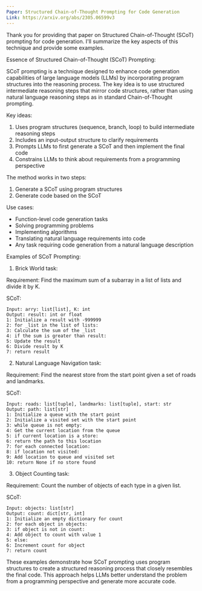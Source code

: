 ```yaml
---
Paper: Structured Chain-of-Thought Prompting for Code Generation
Link: https://arxiv.org/abs/2305.06599v3
---
```


Thank you for providing that paper on Structured Chain-of-Thought (SCoT) prompting for code generation. I'll summarize the key aspects of this technique and provide some examples.

Essence of Structured Chain-of-Thought (SCoT) Prompting:

SCoT prompting is a technique designed to enhance code generation capabilities of large language models (LLMs) by incorporating program structures into the reasoning process. The key idea is to use structured intermediate reasoning steps that mirror code structures, rather than using natural language reasoning steps as in standard Chain-of-Thought prompting.

Key ideas:
1. Uses program structures (sequence, branch, loop) to build intermediate reasoning steps
2. Includes an input-output structure to clarify requirements
3. Prompts LLMs to first generate a SCoT and then implement the final code
4. Constrains LLMs to think about requirements from a programming perspective

The method works in two steps:
1. Generate a SCoT using program structures
2. Generate code based on the SCoT

Use cases:
- Function-level code generation tasks
- Solving programming problems
- Implementing algorithms
- Translating natural language requirements into code
- Any task requiring code generation from a natural language description

Examples of SCoT Prompting:

1. Brick World task:

Requirement: Find the maximum sum of a subarray in a list of lists and divide it by K.

SCoT:
```
Input: arry: list[list], K: int
Output: result: int or float
1: Initialize a result with -999999
2: for _list in the list of lists:
3: Calculate the sum of the _list
4: if the sum is greater than result:
5: Update the result
6: Divide result by K
7: return result
```

2. Natural Language Navigation task:

Requirement: Find the nearest store from the start point given a set of roads and landmarks.

SCoT:
```
Input: roads: list[tuple], landmarks: list[tuple], start: str
Output: path: list[str]
1: Initialize a queue with the start point
2: Initialize a visited set with the start point
3: while queue is not empty:
4: Get the current location from the queue
5: if current location is a store:
6: return the path to this location
7: for each connected location:
8: if location not visited:
9: Add location to queue and visited set
10: return None if no store found
```

3. Object Counting task:

Requirement: Count the number of objects of each type in a given list.

SCoT:
```
Input: objects: list[str]
Output: count: dict[str, int]
1: Initialize an empty dictionary for count
2: for each object in objects:
3: if object is not in count:
4: Add object to count with value 1
5: else:
6: Increment count for object
7: return count
```

These examples demonstrate how SCoT prompting uses program structures to create a structured reasoning process that closely resembles the final code. This approach helps LLMs better understand the problem from a programming perspective and generate more accurate code.